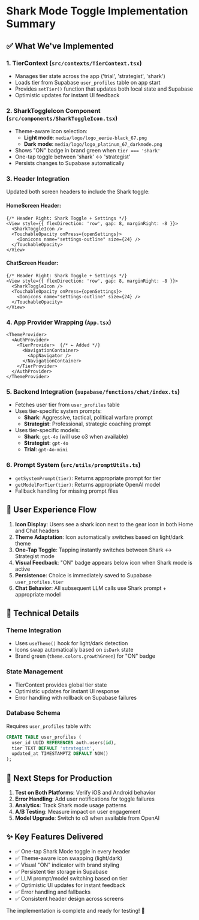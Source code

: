 # Shark Mode Toggle Implementation Summary

## ✅ What We've Implemented

### 1. **TierContext** (`src/contexts/TierContext.tsx`)
- Manages tier state across the app ('trial', 'strategist', 'shark')
- Loads tier from Supabase `user_profiles` table on app start
- Provides `setTier()` function that updates both local state and Supabase
- Optimistic updates for instant UI feedback

### 2. **SharkToggleIcon Component** (`src/components/SharkToggleIcon.tsx`)
- Theme-aware icon selection:
  - **Light mode**: `media/logo/logo_eerie-black_67.png`  
  - **Dark mode**: `media/logo/logo_platinum_67_darkmode.png`
- Shows "ON" badge in brand green when `tier === 'shark'`
- One-tap toggle between 'shark' ↔ 'strategist'
- Persists changes to Supabase automatically

### 3. **Header Integration**
Updated both screen headers to include the Shark toggle:

#### HomeScreen Header:
```tsx
{/* Header Right: Shark Toggle + Settings */}
<View style={{ flexDirection: 'row', gap: 8, marginRight: -8 }}>
  <SharkToggleIcon />
  <TouchableOpacity onPress={openSettings}>
    <Ionicons name="settings-outline" size={24} />
  </TouchableOpacity>
</View>
```

#### ChatScreen Header:
```tsx
{/* Header Right: Shark Toggle + Settings */}
<View style={{ flexDirection: 'row', gap: 8, marginRight: -8 }}>
  <SharkToggleIcon />
  <TouchableOpacity onPress={openSettings}>
    <Ionicons name="settings-outline" size={24} />
  </TouchableOpacity>
</View>
```

### 4. **App Provider Wrapping** (`App.tsx`)
```tsx
<ThemeProvider>
  <AuthProvider>
    <TierProvider>  {/* ← Added */}
      <NavigationContainer>
        <AppNavigator />
      </NavigationContainer>
    </TierProvider>
  </AuthProvider>
</ThemeProvider>
```

### 5. **Backend Integration** (`supabase/functions/chat/index.ts`)
- Fetches user tier from `user_profiles` table
- Uses tier-specific system prompts:
  - **Shark**: Aggressive, tactical, political warfare prompt
  - **Strategist**: Professional, strategic coaching prompt  
- Uses tier-specific models:
  - **Shark**: `gpt-4o` (will use o3 when available)
  - **Strategist**: `gpt-4o`
  - **Trial**: `gpt-4o-mini`

### 6. **Prompt System** (`src/utils/promptUtils.ts`)
- `getSystemPrompt(tier)`: Returns appropriate prompt for tier
- `getModelForTier(tier)`: Returns appropriate OpenAI model
- Fallback handling for missing prompt files

## 🎯 User Experience Flow

1. **Icon Display**: Users see a shark icon next to the gear icon in both Home and Chat headers
2. **Theme Adaptation**: Icon automatically switches based on light/dark theme
3. **One-Tap Toggle**: Tapping instantly switches between Shark ↔ Strategist mode
4. **Visual Feedback**: "ON" badge appears below icon when Shark mode is active
5. **Persistence**: Choice is immediately saved to Supabase `user_profiles.tier`
6. **Chat Behavior**: All subsequent LLM calls use Shark prompt + appropriate model

## 🔧 Technical Details

### Theme Integration
- Uses `useTheme()` hook for light/dark detection
- Icons swap automatically based on `isDark` state
- Brand green (`theme.colors.growthGreen`) for "ON" badge

### State Management
- TierContext provides global tier state
- Optimistic updates for instant UI response
- Error handling with rollback on Supabase failures

### Database Schema
Requires `user_profiles` table with:
```sql
CREATE TABLE user_profiles (
  user_id UUID REFERENCES auth.users(id),
  tier TEXT DEFAULT 'strategist',
  updated_at TIMESTAMPTZ DEFAULT NOW()
);
```

## 🚀 Next Steps for Production

1. **Test on Both Platforms**: Verify iOS and Android behavior
2. **Error Handling**: Add user notifications for toggle failures
3. **Analytics**: Track Shark mode usage patterns
4. **A/B Testing**: Measure impact on user engagement
5. **Model Upgrade**: Switch to o3 when available from OpenAI

## ✨ Key Features Delivered

- ✅ One-tap Shark Mode toggle in every header
- ✅ Theme-aware icon swapping (light/dark)
- ✅ Visual "ON" indicator with brand styling
- ✅ Persistent tier storage in Supabase
- ✅ LLM prompt/model switching based on tier
- ✅ Optimistic UI updates for instant feedback
- ✅ Error handling and fallbacks
- ✅ Consistent header design across screens

The implementation is complete and ready for testing! 🦈 